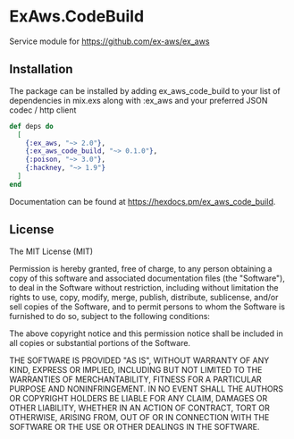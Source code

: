 # ExAws.CodeBuild

Service module for https://github.com/ex-aws/ex_aws

## Installation

The package can be installed by adding ex_aws_code_build to your list of dependencies in mix.exs along with :ex_aws and your preferred JSON codec / http client

```elixir
def deps do
  [
    {:ex_aws, "~> 2.0"},
    {:ex_aws_code_build, "~> 0.1.0"},
    {:poison, "~> 3.0"},
    {:hackney, "~> 1.9"}
  ]
end
```

Documentation can be found at https://hexdocs.pm/ex_aws_code_build.

## License

The MIT License (MIT)

Permission is hereby granted, free of charge, to any person obtaining a copy
of this software and associated documentation files (the "Software"), to deal
in the Software without restriction, including without limitation the rights
to use, copy, modify, merge, publish, distribute, sublicense, and/or sell
copies of the Software, and to permit persons to whom the Software is
furnished to do so, subject to the following conditions:

The above copyright notice and this permission notice shall be included in
all copies or substantial portions of the Software.

THE SOFTWARE IS PROVIDED "AS IS", WITHOUT WARRANTY OF ANY KIND, EXPRESS OR
IMPLIED, INCLUDING BUT NOT LIMITED TO THE WARRANTIES OF MERCHANTABILITY,
FITNESS FOR A PARTICULAR PURPOSE AND NONINFRINGEMENT. IN NO EVENT SHALL THE
AUTHORS OR COPYRIGHT HOLDERS BE LIABLE FOR ANY CLAIM, DAMAGES OR OTHER
LIABILITY, WHETHER IN AN ACTION OF CONTRACT, TORT OR OTHERWISE, ARISING FROM,
OUT OF OR IN CONNECTION WITH THE SOFTWARE OR THE USE OR OTHER DEALINGS IN
THE SOFTWARE.
